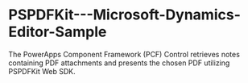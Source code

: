 # PSPDFKit---Microsoft-Dynamics-Editor-Sample
The PowerApps Component Framework (PCF) Control retrieves notes containing PDF attachments and presents the chosen PDF utilizing PSPDFKit Web SDK.

